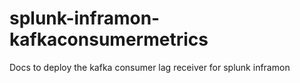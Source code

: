 # splunk-inframon-kafkaconsumermetrics
Docs to deploy the kafka consumer lag receiver for splunk inframon
